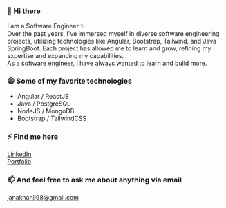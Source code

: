 ### 👋 Hi there 

I am a Software Engineer ✨
<br />
Over the past years, I've immersed myself in diverse software engineering projects, utilizing technologies like Angular, Bootstrap, Tailwind, and Java SpringBoot. Each project has allowed me to learn and grow, refining my expertise and expanding my capabilities.
<br />
As a software engineer, I have always wanted to learn and build more.

### 😄 Some of my favorite technologies
- Angular / ReactJS
- Java / PostgreSQL
- NodeJS / MongoDB
- Bootstrap / TailwindCSS

### ⚡ Find me here
<a href="https://www.linkedin.com/in/jana-khanji/" title="LinkedIn">LinkedIn</a>
<br />
<a href="https://janakhanji-portfolio.web.app/" title="Portfolio">Portfolio</a>

### 📫 And feel free to ask me about anything via email
<a href="mailto:janakhanji98@gmail.com" title="Mail">janakhanji98@gmail.com</a>
